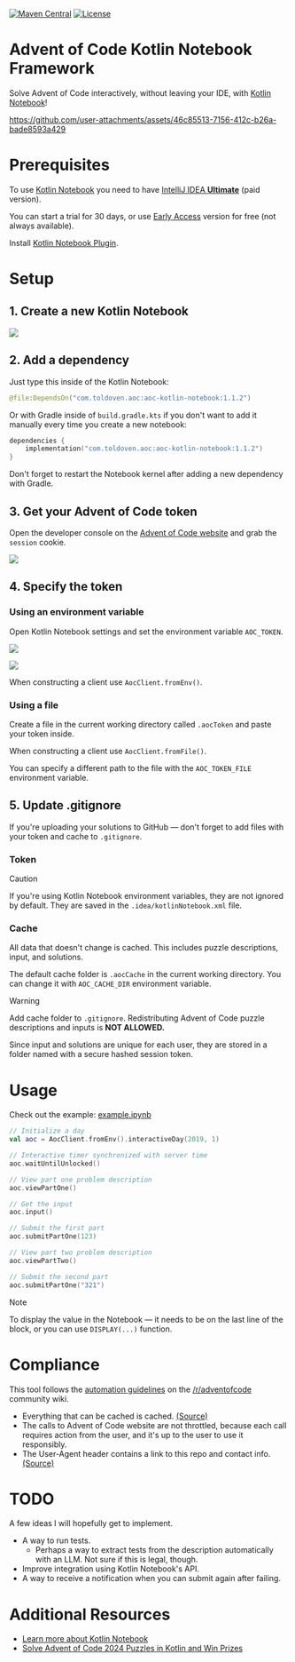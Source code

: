 [![Maven Central](https://img.shields.io/maven-central/v/com.toldoven.aoc/aoc-kotlin-notebook.svg?color=0)](https://central.sonatype.com/artifact/com.toldoven.aoc/aoc-kotlin-notebook)
[![License](https://img.shields.io/github/license/toldoven/aoc-kotlin-notebook.svg)](https://github.com/Toldoven/aoc-kotlin-notebook/blob/master/LICENSE)

# Advent of Code Kotlin Notebook Framework

Solve Advent of Code interactively, without leaving your IDE, with [Kotlin Notebook](https://kotlinlang.org/docs/kotlin-notebook-overview.html)!

https://github.com/user-attachments/assets/46c85513-7156-412c-b26a-bade8593a429

# Prerequisites

To use [Kotlin Notebook](https://kotlinlang.org/docs/kotlin-notebook-overview.html) you need to have [IntelliJ IDEA **Ultimate**](https://www.jetbrains.com/idea/) (paid version).

You can start a trial for 30 days, or use [Early Access](https://www.jetbrains.com/idea/nextversion/) version for free (not always available).

Install [Kotlin Notebook Plugin](https://www.jetbrains.com/help/idea/kotlin-notebook.html#install-plugin).

# Setup

## 1. Create a new Kotlin Notebook

![](https://i.imgur.com/i5Kigvb.png)

## 2. Add a dependency

Just type this inside of the Kotlin Notebook:

```kotlin
@file:DependsOn("com.toldoven.aoc:aoc-kotlin-notebook:1.1.2")
```

Or with Gradle inside of `build.gradle.kts` if you don't want to add it manually every time you create a new notebook:

```kotlin
dependencies {
    implementation("com.toldoven.aoc:aoc-kotlin-notebook:1.1.2")
}
```

Don't forget to restart the Notebook kernel after adding a new dependency with Gradle.

## 3. Get your Advent of Code token

Open the developer console on the [Advent of Code website](https://adventofcode.com/) and grab the `session` cookie.

![](https://i.imgur.com/ucUbr3a.png)

## 4. Specify the token

### Using an environment variable

Open Kotlin Notebook settings and set the environment variable `AOC_TOKEN`.

![](https://i.imgur.com/rzNHhHq.png)

![](https://i.imgur.com/2gVWC6F.png)

When constructing a client use `AocClient.fromEnv()`.

### Using a file

Create a file in the current working directory called `.aocToken` and paste your token inside.

When constructing a client use `AocClient.fromFile()`.

You can specify a different path to the file with the `AOC_TOKEN_FILE` environment variable.

## 5. Update .gitignore

If you're uploading your solutions to GitHub — don't forget to add files with your token and cache to `.gitignore`.

### Token

> [!CAUTION]
> If you're using Kotlin Notebook environment variables, they are not ignored by default.
> They are saved in the `.idea/kotlinNotebook.xml` file.

### Cache

All data that doesn't change is cached. This includes puzzle descriptions, input, and solutions.

The default cache folder is `.aocCache` in the current working directory. You can change it with `AOC_CACHE_DIR` environment variable.

> [!WARNING]
> Add cache folder to `.gitignore`.
> Redistributing Advent of Code puzzle descriptions and inputs is **NOT ALLOWED.**

Since input and solutions are unique for each user, they are stored in a folder named with a secure hashed session token.

# Usage

Check out the example: [example.ipynb](example.ipynb)

```kotlin
// Initialize a day
val aoc = AocClient.fromEnv().interactiveDay(2019, 1)

// Interactive timer synchronized with server time
aoc.waitUntilUnlocked()

// View part one problem description
aoc.viewPartOne()

// Get the input
aoc.input()

// Submit the first part
aoc.submitPartOne(123)

// View part two problem description
aoc.viewPartTwo()

// Submit the second part
aoc.submitPartOne("321")
```
> [!NOTE]
> To display the value in the Notebook — it needs to be on the last line of the block, or you can use `DISPLAY(...)` function.

# Compliance 

This tool follows the [automation guidelines](https://www.reddit.com/r/adventofcode/wiki/faqs/automation) on the [/r/adventofcode](https://www.reddit.com/r/adventofcode/) community wiki.

- Everything that can be cached is cached. [(Source)](https://github.com/Toldoven/aoc-kotlin-notebook/blob/main/src/main/kotlin/com/toldoven/aoc/notebook/Notebook.kt#L8)
- The calls to Advent of Code website are not throttled, because each call requires action from the user, and it's up to the user to use it responsibly.
- The User-Agent header contains a link to this repo and contact info. [(Source)](https://github.com/Toldoven/aoc-kotlin-notebook/blob/main/src/main/kotlin/com/toldoven/aoc/notebook/AocClient.kt)

# TODO

A few ideas I will hopefully get to implement.

- A way to run tests.
  - Perhaps a way to extract tests from the description automatically with an LLM. Not sure if this is legal, though.
- Improve integration using Kotlin Notebook's API.
- A way to receive a notification when you can submit again after failing.

# Additional Resources

- [Learn more about Kotlin Notebook](https://www.jetbrains.com/help/idea/kotlin-notebook.html#best-practices)
- [Solve Advent of Code 2024 Puzzles in Kotlin and Win Prizes](https://blog.jetbrains.com/kotlin/2024/11/advent-of-code-2024-in-kotlin/)


